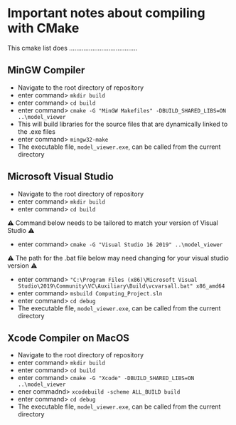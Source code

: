 # Important notes about compiling with CMake
This cmake list does ......................................

##    MinGW Compiler  
   * Navigate to the root directory of repository
   * enter command> `mkdir build`
   * enter command> `cd build`
   * enter command> `cmake -G "MinGW Makefiles" -DBUILD_SHARED_LIBS=ON ..\model_viewer`
   * This will build libraries for the source files that are dynamically linked to the .exe files
   * enter command> `mingw32-make`
   * The executable file, `model_viewer.exe`, can be called from the current directory

##    Microsoft Visual Studio
   * Navigate to the root directory of repository
   * enter command> `mkdir build`
   * enter command> `cd build`

   :warning: Command below needs to be tailored to match your version of Visual Studio :warning:

   * enter command> `cmake -G "Visual Studio 16 2019" ..\model_viewer`

   :warning: The path for the .bat file below may need changing for your visual studio version  :warning:

   * enter command> `"C:\Program Files (x86)\Microsoft Visual Studio\2019\Community\VC\Auxiliary\Build\vcvarsall.bat" x86_amd64`    
   * enter command> `msbuild Computing_Project.sln`
   * enter command> `cd debug`
   * The executable file, `model_viewer.exe`, can be called from the current directory

## Xcode Compiler on MacOS
   * Navigate to the root directory of repository
   * enter command> `mkdir build`
   * enter command> `cd build`
   * enter command> `cmake -G "Xcode" -DBUILD_SHARED_LIBS=ON ..\model_viewer`
   * ener commadnd> `xcodebuild -scheme ALL_BUILD build`
   * enter command> `cd debug`
   * The executable file, `model_viewer.exe`, can be called from the current directory
